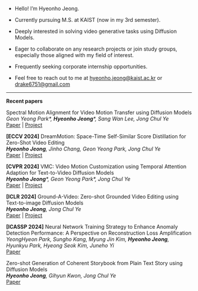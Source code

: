 

- Hello! I’m Hyeonho Jeong.

- Currently pursuing M.S. at KAIST (now in my 3rd semester).

- Deeply interested in solving video generative tasks using Diffusion Models.

- Eager to collaborate on any research projects or join study groups, especially those aligned with my field of interest.

- Frequently seeking corporate internship opportunities.

- Feel free to reach out to me at hyeonho.jeong@kaist.ac.kr or drake6751@gmail.com

----

**Recent papers**

Spectral Motion Alignment for Video Motion Transfer using Diffusion Models \
_Geon Yeong Park*, **Hyeonho Jeong***, Sang Wan Lee, Jong Chul Ye_ \
[Paper](https://arxiv.org/abs/2403.15249) | [Project](https://geonyeong-park.github.io/spectral-motion-alignment/)

**[ECCV 2024]** DreamMotion: Space-Time Self-Similar Score Distillation for Zero-Shot Video Editing \
***Hyeonho Jeong**, Jinho Chang, Geon Yeong Park, Jong Chul Ye* \
[Paper](https://arxiv.org/abs/2403.12002) | [Project](https://hyeonho99.github.io/dreammotion/)


**[CVPR 2024]** VMC: Video Motion Customization using Temporal Attention Adaption for Text-to-Video Diffusion Models \
_**Hyeonho Jeong***, Geon Yeong Park*, Jong Chul Ye_ \
[Paper](https://arxiv.org/abs/2312.00845) | [Project](https://video-motion-customization.github.io/)


**[ICLR 2024]** Ground-A-Video: Zero-shot Grounded Video Editing using Text-to-image Diffusion Models \
***Hyeonho Jeong**, Jong Chul Ye* \
[Paper](https://arxiv.org/abs/2310.01107) | [Project](https://ground-a-video.github.io/)


**[ICASSP 2024]** Neural Network Training Strategy to Enhance Anomaly Detection Performance: A Perspective on Reconstruction Loss Amplification \
*YeongHyeon Park, Sungho Kang, Myung Jin Kim, **Hyeonho Jeong**, Hyunkyu Park, Hyeong Seok Kim, Juneho Yi* \
[Paper](https://arxiv.org/abs/2308.14595)


Zero-shot Generation of Coherent Storybook from Plain Text Story using Diffusion Models \
***Hyeonho Jeong**, Gihyun Kwon, Jong Chul Ye* \
[Paper](https://arxiv.org/abs/2302.03900)
